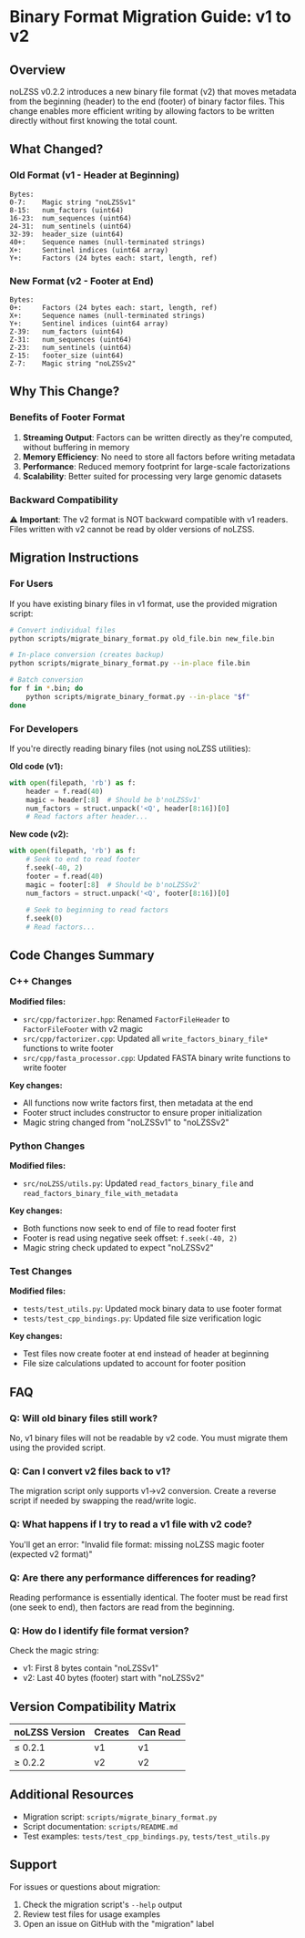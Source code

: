 # Binary Format Migration Guide: v1 to v2

## Overview

noLZSS v0.2.2 introduces a new binary file format (v2) that moves metadata from the beginning (header) to the end (footer) of binary factor files. This change enables more efficient writing by allowing factors to be written directly without first knowing the total count.

## What Changed?

### Old Format (v1 - Header at Beginning)
```
Bytes:
0-7:    Magic string "noLZSSv1"
8-15:   num_factors (uint64)
16-23:  num_sequences (uint64)
24-31:  num_sentinels (uint64)
32-39:  header_size (uint64)
40+:    Sequence names (null-terminated strings)
X+:     Sentinel indices (uint64 array)
Y+:     Factors (24 bytes each: start, length, ref)
```

### New Format (v2 - Footer at End)
```
Bytes:
0+:     Factors (24 bytes each: start, length, ref)
X+:     Sequence names (null-terminated strings)
Y+:     Sentinel indices (uint64 array)
Z-39:   num_factors (uint64)
Z-31:   num_sequences (uint64)
Z-23:   num_sentinels (uint64)
Z-15:   footer_size (uint64)
Z-7:    Magic string "noLZSSv2"
```

## Why This Change?

### Benefits of Footer Format

1. **Streaming Output**: Factors can be written directly as they're computed, without buffering in memory
2. **Memory Efficiency**: No need to store all factors before writing metadata
3. **Performance**: Reduced memory footprint for large-scale factorizations
4. **Scalability**: Better suited for processing very large genomic datasets

### Backward Compatibility

⚠️ **Important**: The v2 format is NOT backward compatible with v1 readers. Files written with v2 cannot be read by older versions of noLZSS.

## Migration Instructions

### For Users

If you have existing binary files in v1 format, use the provided migration script:

```bash
# Convert individual files
python scripts/migrate_binary_format.py old_file.bin new_file.bin

# In-place conversion (creates backup)
python scripts/migrate_binary_format.py --in-place file.bin

# Batch conversion
for f in *.bin; do
    python scripts/migrate_binary_format.py --in-place "$f"
done
```

### For Developers

If you're directly reading binary files (not using noLZSS utilities):

**Old code (v1):**
```python
with open(filepath, 'rb') as f:
    header = f.read(40)
    magic = header[:8]  # Should be b'noLZSSv1'
    num_factors = struct.unpack('<Q', header[8:16])[0]
    # Read factors after header...
```

**New code (v2):**
```python
with open(filepath, 'rb') as f:
    # Seek to end to read footer
    f.seek(-40, 2)
    footer = f.read(40)
    magic = footer[:8]  # Should be b'noLZSSv2'
    num_factors = struct.unpack('<Q', footer[8:16])[0]
    
    # Seek to beginning to read factors
    f.seek(0)
    # Read factors...
```

## Code Changes Summary

### C++ Changes

**Modified files:**
- `src/cpp/factorizer.hpp`: Renamed `FactorFileHeader` to `FactorFileFooter` with v2 magic
- `src/cpp/factorizer.cpp`: Updated all `write_factors_binary_file*` functions to write footer
- `src/cpp/fasta_processor.cpp`: Updated FASTA binary write functions to write footer

**Key changes:**
- All functions now write factors first, then metadata at the end
- Footer struct includes constructor to ensure proper initialization
- Magic string changed from "noLZSSv1" to "noLZSSv2"

### Python Changes

**Modified files:**
- `src/noLZSS/utils.py`: Updated `read_factors_binary_file` and `read_factors_binary_file_with_metadata`

**Key changes:**
- Both functions now seek to end of file to read footer first
- Footer is read using negative seek offset: `f.seek(-40, 2)`
- Magic string check updated to expect "noLZSSv2"

### Test Changes

**Modified files:**
- `tests/test_utils.py`: Updated mock binary data to use footer format
- `tests/test_cpp_bindings.py`: Updated file size verification logic

**Key changes:**
- Test files now create footer at end instead of header at beginning
- File size calculations updated to account for footer position

## FAQ

### Q: Will old binary files still work?

No, v1 binary files will not be readable by v2 code. You must migrate them using the provided script.

### Q: Can I convert v2 files back to v1?

The migration script only supports v1→v2 conversion. Create a reverse script if needed by swapping the read/write logic.

### Q: What happens if I try to read a v1 file with v2 code?

You'll get an error: "Invalid file format: missing noLZSS magic footer (expected v2 format)"

### Q: Are there any performance differences for reading?

Reading performance is essentially identical. The footer must be read first (one seek to end), then factors are read from the beginning.

### Q: How do I identify file format version?

Check the magic string:
- v1: First 8 bytes contain "noLZSSv1"
- v2: Last 40 bytes (footer) start with "noLZSSv2"

## Version Compatibility Matrix

| noLZSS Version | Creates | Can Read |
|----------------|---------|----------|
| ≤ 0.2.1        | v1      | v1       |
| ≥ 0.2.2        | v2      | v2       |

## Additional Resources

- Migration script: `scripts/migrate_binary_format.py`
- Script documentation: `scripts/README.md`
- Test examples: `tests/test_cpp_bindings.py`, `tests/test_utils.py`

## Support

For issues or questions about migration:
1. Check the migration script's `--help` output
2. Review test files for usage examples
3. Open an issue on GitHub with the "migration" label
